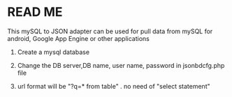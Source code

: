 READ ME
==============
This mySQL to JSON adapter can be used for pull data from mySQL for android,
Google App Engine or other applications

1. Create a mysql database

2. Change the DB server,DB name, user name, password in jsonbdcfg.php file

3. url format will be "?q=* from table" . no need of "select statement"